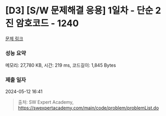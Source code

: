 # [D3] [S/W 문제해결 응용] 1일차 - 단순 2진 암호코드 - 1240 

[문제 링크](https://swexpertacademy.com/main/code/problem/problemDetail.do?contestProbId=AV15FZuqAL4CFAYD) 

### 성능 요약

메모리: 27,780 KB, 시간: 219 ms, 코드길이: 1,845 Bytes

### 제출 일자

2024-05-12 16:41



> 출처: SW Expert Academy, https://swexpertacademy.com/main/code/problem/problemList.do